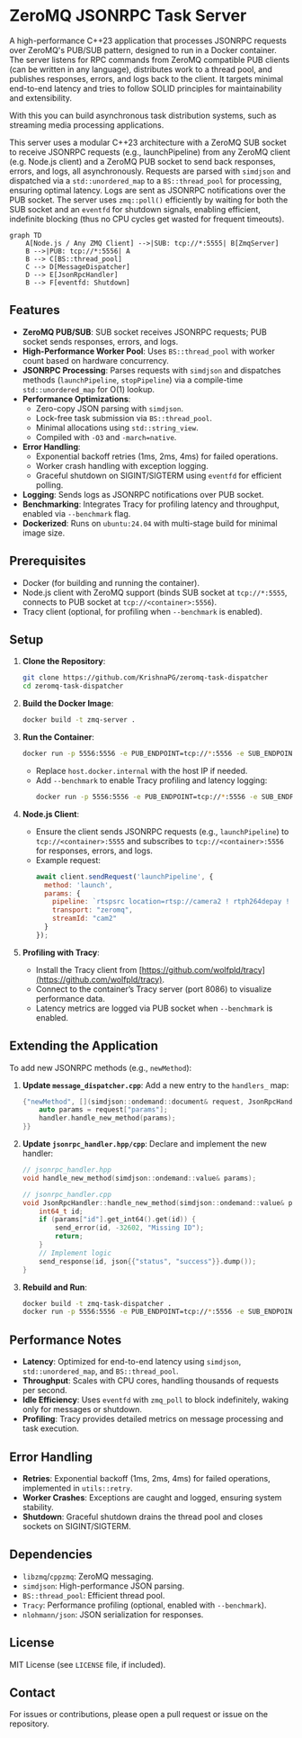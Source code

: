 # ZeroMQ JSONRPC Task Server

A high-performance C++23 application that processes JSONRPC requests over ZeroMQ's PUB/SUB pattern, designed to run in a Docker container. The server listens for RPC commands from ZeroMQ compatible PUB clients (can be written in any language), distributes work to a thread pool, and publishes responses, errors, and logs back to the client. It targets minimal end-to-end latency and tries to follow SOLID principles for maintainability and extensibility.

With this you can build asynchronous task distribution systems, such as streaming media processing applications.

This server uses a modular C++23 architecture with a ZeroMQ SUB socket to receive JSONRPC requests (e.g., launchPipeline) from any ZeroMQ client (e.g. Node.js client) and a ZeroMQ PUB socket to send back responses, errors, and logs, all asynchronously. Requests are parsed with `simdjson` and dispatched via a `std::unordered_map` to a `BS::thread_pool` for processing, ensuring optimal latency. Logs are sent as JSONRPC notifications over the PUB socket. The server uses `zmq::poll()` efficiently by waiting for both the SUB socket and an `eventfd` for shutdown signals, enabling efficient, indefinite blocking (thus no CPU cycles get wasted for frequent timeouts). 

```mermaid
graph TD
    A[Node.js / Any ZMQ Client] -->|SUB: tcp://*:5555| B[ZmqServer]
    B -->|PUB: tcp://*:5556| A
    B --> C[BS::thread_pool]
    C --> D[MessageDispatcher]
    D --> E[JsonRpcHandler]
    B --> F[eventfd: Shutdown]
```

## Features

- **ZeroMQ PUB/SUB**: SUB socket receives JSONRPC requests; PUB socket sends responses, errors, and logs.
- **High-Performance Worker Pool**: Uses `BS::thread_pool` with worker count based on hardware concurrency.
- **JSONRPC Processing**: Parses requests with `simdjson` and dispatches methods (`launchPipeline`, `stopPipeline`) via a compile-time `std::unordered_map` for O(1) lookup.
- **Performance Optimizations**:
  - Zero-copy JSON parsing with `simdjson`.
  - Lock-free task submission via `BS::thread_pool`.
  - Minimal allocations using `std::string_view`.
  - Compiled with `-O3` and `-march=native`.
- **Error Handling**:
  - Exponential backoff retries (1ms, 2ms, 4ms) for failed operations.
  - Worker crash handling with exception logging.
  - Graceful shutdown on SIGINT/SIGTERM using `eventfd` for efficient polling.
- **Logging**: Sends logs as JSONRPC notifications over PUB socket.
- **Benchmarking**: Integrates Tracy for profiling latency and throughput, enabled via `--benchmark` flag.
- **Dockerized**: Runs on `ubuntu:24.04` with multi-stage build for minimal image size.

## Prerequisites

- Docker (for building and running the container).
- Node.js client with ZeroMQ support (binds SUB socket at `tcp://*:5555`, connects to PUB socket at `tcp://<container>:5556`).
- Tracy client (optional, for profiling when `--benchmark` is enabled).

## Setup

1. **Clone the Repository**:
   ```bash
   git clone https://github.com/KrishnaPG/zeromq-task-dispatcher
   cd zeromq-task-dispatcher
   ```

2. **Build the Docker Image**:
   ```bash
   docker build -t zmq-server .
   ```

3. **Run the Container**:
   ```bash
   docker run -p 5556:5556 -e PUB_ENDPOINT=tcp://*:5556 -e SUB_ENDPOINT=tcp://host.docker.internal:5555 zmq-server
   ```
   - Replace `host.docker.internal` with the host IP if needed.
   - Add `--benchmark` to enable Tracy profiling and latency logging:
     ```bash
     docker run -p 5556:5556 -e PUB_ENDPOINT=tcp://*:5556 -e SUB_ENDPOINT=tcp://host.docker.internal:5555 zmq-server --benchmark
     ```

4. **Node.js Client**:
   - Ensure the client sends JSONRPC requests (e.g., `launchPipeline`) to `tcp://<container>:5555` and subscribes to `tcp://<container>:5556` for responses, errors, and logs.
   - Example request:
     ```javascript
     await client.sendRequest('launchPipeline', {
       method: 'launch',
       params: {
         pipeline: `rtspsrc location=rtsp://camera2 ! rtph264depay ! h264parse ! mp4mux ! appsink name=output`,
         transport: "zeromq",
         streamId: "cam2"
       }
     });
     ```

5. **Profiling with Tracy**:
   - Install the Tracy client from [https://github.com/wolfpld/tracy](https://github.com/wolfpld/tracy).
   - Connect to the container’s Tracy server (port 8086) to visualize performance data.
   - Latency metrics are logged via PUB socket when `--benchmark` is enabled.

## Extending the Application

To add new JSONRPC methods (e.g., `newMethod`):

1. **Update `message_dispatcher.cpp`**:
   Add a new entry to the `handlers_` map:
   ```cpp
   {"newMethod", [](simdjson::ondemand::document& request, JsonRpcHandler& handler) {
       auto params = request["params"];
       handler.handle_new_method(params);
   }}
   ```

2. **Update `jsonrpc_handler.hpp/cpp`**:
   Declare and implement the new handler:
   ```cpp
   // jsonrpc_handler.hpp
   void handle_new_method(simdjson::ondemand::value& params);

   // jsonrpc_handler.cpp
   void JsonRpcHandler::handle_new_method(simdjson::ondemand::value& params) {
       int64_t id;
       if (params["id"].get_int64().get(id)) {
           send_error(id, -32602, "Missing ID");
           return;
       }
       // Implement logic
       send_response(id, json{{"status", "success"}}.dump());
   }
   ```

3. **Rebuild and Run**:
   ```bash
   docker build -t zmq-task-dispatcher .
   docker run -p 5556:5556 -e PUB_ENDPOINT=tcp://*:5556 -e SUB_ENDPOINT=tcp://host.docker.internal:5555 zmq-task-dispatcher
   ```

## Performance Notes

- **Latency**: Optimized for end-to-end latency using `simdjson`, `std::unordered_map`, and `BS::thread_pool`.
- **Throughput**: Scales with CPU cores, handling thousands of requests per second.
- **Idle Efficiency**: Uses `eventfd` with `zmq_poll` to block indefinitely, waking only for messages or shutdown.
- **Profiling**: Tracy provides detailed metrics on message processing and task execution.

## Error Handling

- **Retries**: Exponential backoff (1ms, 2ms, 4ms) for failed operations, implemented in `utils::retry`.
- **Worker Crashes**: Exceptions are caught and logged, ensuring system stability.
- **Shutdown**: Graceful shutdown drains the thread pool and closes sockets on SIGINT/SIGTERM.

## Dependencies

- `libzmq`/`cppzmq`: ZeroMQ messaging.
- `simdjson`: High-performance JSON parsing.
- `BS::thread_pool`: Efficient thread pool.
- `Tracy`: Performance profiling (optional, enabled with `--benchmark`).
- `nlohmann/json`: JSON serialization for responses.

## License

MIT License (see `LICENSE` file, if included).

## Contact

For issues or contributions, please open a pull request or issue on the repository.